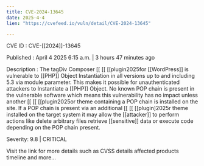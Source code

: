 ```yaml
---
title: CVE-2024-13645
date: 2025-4-4
lien: "https://cvefeed.io/vuln/detail/CVE-2024-13645"

---
```


CVE ID : CVE-[[2024]]-13645

Published :  April 4
2025
6:15 a.m. | 3 hours
47 minutes ago

Description : The tagDiv Composer  [[ [[ [[plugin2025for  [[WordPress]] is vulnerable to  [[PHP]] Object Instantiation in all versions up to
and including
5.3 via module parameter. This makes it possible for unauthenticated attackers to Instantiate a  [[PHP]] Object. No known POP chain is present in the vulnerable software
which means this vulnerability has no impact unless another  [[ [[ [[plugin2025or theme containing a POP chain is installed on the site. If a POP chain is present via an additional  [[ [[ [[plugin]2025r theme installed on the target system
it may allow the  [[attacker]] to perform actions like delete arbitrary files
retrieve  [[sensitive]] data
or execute code depending on the POP chain present.

Severity: 9.8 | CRITICAL

Visit the link for more details
such as CVSS details
affected products
timeline
and more...
